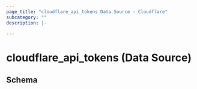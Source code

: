 ```yaml
---
page_title: "cloudflare_api_tokens Data Source - Cloudflare"
subcategory: ""
description: |-
  
---
```


# cloudflare_api_tokens (Data Source)




<!-- schema generated by tfplugindocs -->
## Schema


